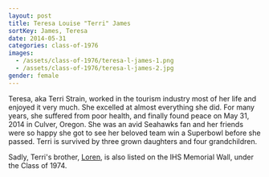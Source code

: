 ```yaml
---
layout: post
title: Teresa Louise "Terri" James
sortKey: James, Teresa
date: 2014-05-31
categories: class-of-1976
images:
  - /assets/class-of-1976/teresa-l-james-1.png
  - /assets/class-of-1976/teresa-l-james-2.jpg
gender: female
---
```

Teresa, aka Terri Strain, worked in the tourism industry most of her life and enjoyed it very much. She excelled at almost everything she did. For many years, she suffered from poor health, and finally found peace on May 31, 2014 in Culver, Oregon. She was an avid Seahawks fan and her friends were so happy she got to see her beloved team win a Superbowl before she passed. Terri is survived by three grown daughters and four grandchildren.

Sadly, Terri's brother, [Loren](https://ihsmemorial.org/class-of-1974/loren-c-james/), is also listed on the IHS Memorial Wall, under the Class of 1974.